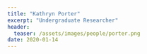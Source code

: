 ```yaml
---
title: "Kathryn Porter"
excerpt: "Undergraduate Researcher"
header:
  teaser: /assets/images/people/porter.png
date: 2020-01-14
---
```

